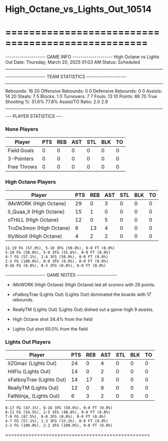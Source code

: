 # High_Octane_vs_Lights_Out_10514

==================================================
==================================================

-------------------- GAME INFO --------------------
High Octane vs Lights Out
Date: Thursday, March 20, 2025 01:03 AM
Status: Scheduled

--------------------------------------------------

-------------------- TEAM STATISTICS --------------------

---------------------------------------------------------------------------
Rebounds:                 16                        20
Offensive Rebounds:       0                         0
Defensive Rebounds:       0                         0
Assists:                  14                        20
Steals:                   7                         5
Blocks:                   1                         0
Turnovers:                7                         7
Fouls:                    13                        10
Points:                   66                        70
True Shooting %:          51.6%                     77.8%
Assist/TO Ratio:          2.0                       2.9

--------------------------------------------------

--- PLAYER STATISTICS ---

### None Players

|Player|PTS|REB|AST|STL|BLK|TO|
|---|---|---|---|---|---|---|
|Field Goals|0|0|0|0|0|0|
|3-Pointers|0|0|0|0|0|0|
|Free Throws|0|0|0|0|0|0|

### High Octane Players

|Player|PTS|REB|AST|STL|BLK|TO|
|---|---|---|---|---|---|---|
|iMxWORK (High Octane)|29|0|3|0|0|0|
|II_Quaa_II (High Octane)|15|1|0|0|0|0|
|oTHiLL (High Octane)|12|0|5|0|0|0|
|TruDe3mon (High Octane)|6|13|4|0|0|0|
|IIlyWooll (High Octane)|4|2|2|0|0|0|

```
11-19 FG (57.9%), 5-10 3FG (50.0%), 0-0 FT (0.0%)
5-10 FG (50.0%), 5-9 3FG (55.6%), 0-0 FT (0.0%)
4-7 FG (57.1%), 2-4 3FG (50.0%), 0-0 FT (0.0%)
2-2 FG (100.0%), 0-0 3FG (0.0%), 0-0 FT (0.0%)
0-26 FG (0.0%), 0-3 3FG (0.0%), 0-0 FT (0.0%)
```

-------------------- GAME NOTES --------------------

* iMxWORK (High Octane) (High Octane) led all scorers with 29 points.
* xFatboyTrae (Lights Out) (Lights Out) dominated the boards with 17 rebounds.
* ReallyTM (Lights Out) (Lights Out) dished out a game-high 9 assists.

* High Octane shot 34.4% from the field

* Lights Out shot 60.0% from the field

### Lights Out Players

|Player|PTS|REB|AST|STL|BLK|TO|
|---|---|---|---|---|---|---|
|itZGmac (Lights Out)|24|0|4|0|0|0|
|HitFlu (Lights Out)|14|0|2|0|0|0|
|xFatboyTrae (Lights Out)|14|17|3|0|0|0|
|ReallyTM (Lights Out)|12|0|9|0|0|0|
|FatNiinja_ (Lights Out)|6|3|2|0|0|0|

```
8-17 FG (47.1%), 8-16 3FG (50.0%), 0-0 FT (0.0%)
6-11 FG (54.5%), 2-5 3FG (40.0%), 0-0 FT (0.0%)
7-8 FG (87.5%), 0-0 3FG (0.0%), 0-0 FT (0.0%)
4-7 FG (57.1%), 1-3 3FG (33.3%), 0-0 FT (0.0%)
2-2 FG (100.0%), 2-2 3FG (100.0%), 0-0 FT (0.0%)
```

==================================================
